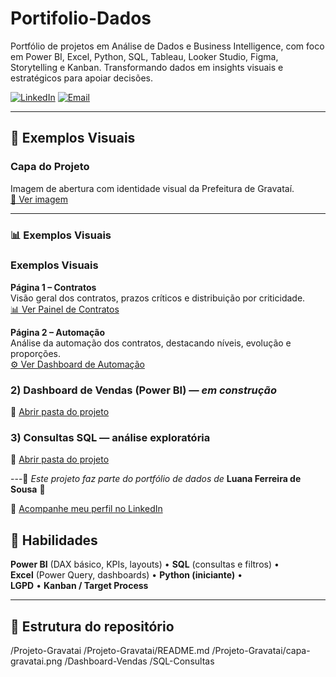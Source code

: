 # Portifolio-Dados
Portfólio de projetos em Análise de Dados e Business Intelligence, com foco em Power BI, Excel, Python, SQL, Tableau, Looker Studio, Figma, Storytelling e Kanban. Transformando dados em insights visuais e estratégicos para apoiar decisões.

[![LinkedIn](https://img.shields.io/badge/LinkedIn-000?style=for-the-badge&logo=linkedin&logoColor=0E76A8)](https://www.linkedin.com/in/luaferreira-desousa)
[![Email](https://img.shields.io/badge/Email-000?style=for-the-badge&logo=gmail&logoColor=red)](mailto:luananoni@hptmail.com)

---
## 📌 Exemplos Visuais

### Capa do Projeto
Imagem de abertura com identidade visual da Prefeitura de Gravataí.  
[🔗 Ver imagem](Projeto-Gravatai/imagens/Gravatai%20Capa.PNG)

---    
### 📊 Exemplos Visuais
### Exemplos Visuais

**Página 1 – Contratos**  
Visão geral dos contratos, prazos críticos e distribuição por criticidade.  
[📊 Ver Painel de Contratos](Projeto-Gravatai/imagens/Dashboard_Contratos.PNG)

**Página 2 – Automação**  
Análise da automação dos contratos, destacando níveis, evolução e proporções.  
[⚙️ Ver Dashboard de Automação](Projeto-Gravatai/imagens/Dashboard_Automacao.PNG)




### 2) Dashboard de Vendas (Power BI) — *em construção*
📁 [Abrir pasta do projeto](Dashboard-Vendas)

### 3) Consultas SQL — análise exploratória
📁 [Abrir pasta do projeto](SQL-Consultas)

---🌟 *Este projeto faz parte do portfólio de dados de* **Luana Ferreira de Sousa** 🌟  

🔗 [Acompanhe meu perfil no LinkedIn](https://www.linkedin.com/in/luaferrreira-desousa) 

## 🧰 Habilidades
**Power BI** (DAX básico, KPIs, layouts) • **SQL** (consultas e filtros) •  
**Excel** (Power Query, dashboards) • **Python (iniciante)** •  
**LGPD** • **Kanban / Target Process**

---
## 📂 Estrutura do repositório
/Projeto-Gravatai
/Projeto-Gravatai/README.md
/Projeto-Gravatai/capa-gravatai.png
/Dashboard-Vendas
/SQL-Consultas



